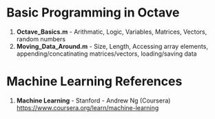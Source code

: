 #   Basic Programming in Octave	
1.  **Octave_Basics.m** 		- Arithmatic, Logic, Variables, Matrices, Vectors, random numbers
2.  **Moving_Data_Around.m**	- Size, Length, Accessing array elements, appending/concatinating matrices/vectors, loading/saving data

# Machine Learning References
1.  **Machine Learning** - Stanford - Andrew Ng (Coursera)   
    https://www.coursera.org/learn/machine-learning